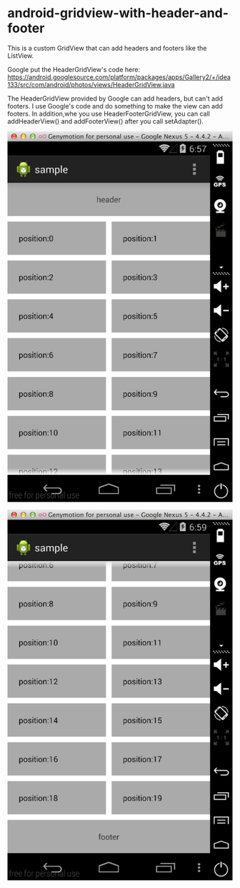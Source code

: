 android-gridview-with-header-and-footer
===
This is a custom GridView that can add headers and footers like the ListView.

Google put the HeaderGridView's code here:
<https://android.googlesource.com/platform/packages/apps/Gallery2/+/idea133/src/com/android/photos/views/HeaderGridView.java>

The HeaderGridView provided by Google can add headers, but can't add footers. I use Google's code and do something to make the view can add footers. In addition,whe you use HeaderFooterGridView, you can call addHeaderView() and addFooterView() after you call setAdapter().

![header icon](https://raw.githubusercontent.com/yinduo527/gridview-with-header-and-footer/master/header_view.png)

![footer icon](https://raw.githubusercontent.com/yinduo527/gridview-with-header-and-footer/master/footer_view.png)

